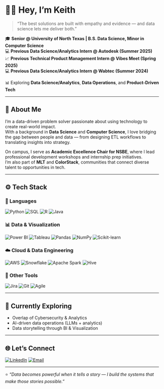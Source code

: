 # 👋🏾 Hey, I’m Keith

> “The best solutions are built with empathy and evidence — and data science lets me deliver both.”

🎓 **Senior @ University of North Texas | B.S. Data Science, Minor in Computer Science**  
💻 **Previous Data Science/Analytics Intern @ Autodesk (Summer 2025)**  
📈 **Previous Technical Product Management Intern @ Vibes Meet (Spring 2025)**  
💻 **Previous Data Science/Analytics Intern @ Wabtec (Summer 2024)**  

📊 Exploring **Data Science/Analytics**, **Data Operations**, and **Product-Driven Tech**

---

## 🧠 About Me  
I’m a data-driven problem solver passionate about using technology to create real-world impact.  
With a background in **Data Science** and **Computer Science**, I love bridging the gap between people and data — from designing ETL workflows to translating insights into strategy.  

On campus, I serve as **Academic Excellence Chair for NSBE**, where I lead professional development workshops and internship prep initiatives.  
I’m also part of **MLT** and **ColorStack**, communities that connect diverse talent to opportunities in tech.  

---

## ⚙️ Tech Stack  

### 🧩 Languages  
![Python](https://img.shields.io/badge/Python-3776AB?style=for-the-badge&logo=python&logoColor=white)
![SQL](https://img.shields.io/badge/SQL-316192?style=for-the-badge&logo=postgresql&logoColor=white)
![R](https://img.shields.io/badge/R-276DC3?style=for-the-badge&logo=r&logoColor=white)
![Java](https://img.shields.io/badge/Java-007396?style=for-the-badge&logo=openjdk&logoColor=white)

### 📊 Data & Visualization  
![Power BI](https://img.shields.io/badge/Power_BI-F2C811?style=for-the-badge&logo=powerbi&logoColor=black)
![Tableau](https://img.shields.io/badge/Tableau-E97627?style=for-the-badge&logo=tableau&logoColor=white)
![Pandas](https://img.shields.io/badge/Pandas-150458?style=for-the-badge&logo=pandas&logoColor=white)
![NumPy](https://img.shields.io/badge/NumPy-013243?style=for-the-badge&logo=numpy&logoColor=white)
![Scikit-learn](https://img.shields.io/badge/scikit--learn-F7931E?style=for-the-badge&logo=scikitlearn&logoColor=white)

### ☁️ Cloud & Data Engineering  
![AWS](https://img.shields.io/badge/AWS-232F3E?style=for-the-badge&logo=amazonaws&logoColor=white)
![Snowflake](https://img.shields.io/badge/Snowflake-29B5E8?style=for-the-badge&logo=snowflake&logoColor=white)
![Apache Spark](https://img.shields.io/badge/Apache_Spark-E25A1C?style=for-the-badge&logo=apachespark&logoColor=white)
![Hive](https://img.shields.io/badge/Apache_Hive-FDEE21?style=for-the-badge&logo=apachehive&logoColor=black)

### 🧠 Other Tools  
![Jira](https://img.shields.io/badge/Jira-0052CC?style=for-the-badge&logo=jira&logoColor=white)
![Git](https://img.shields.io/badge/Git-F05032?style=for-the-badge&logo=git&logoColor=white)
![Agile](https://img.shields.io/badge/Agile_Methodologies-2496ED?style=for-the-badge&logo=scrumalliance&logoColor=white)

---

## 🚀 Currently Exploring  
- Overlap of Cybersecurity & Analytics
- AI-driven data operations (LLMs + analytics)  
- Data storytelling through BI & Visualization  

---

## 🌐 Let’s Connect  

[![LinkedIn](https://img.shields.io/badge/LinkedIn-0A66C2?style=for-the-badge&logo=linkedin&logoColor=white)](https://www.linkedin.com/in/washkeith/)
[![Email](https://img.shields.io/badge/Email-keithhwash%40gmail.com-red?style=for-the-badge&logo=gmail&logoColor=white)](mailto:keithhwash@gmail.com)

---

⭐ *“Data becomes powerful when it tells a story — I build the systems that make those stories possible.”*


<!--
**WashKeith/WashKeith** is a ✨ _special_ ✨ repository because its `README.md` (this file) appears on your GitHub profile.

Here are some ideas to get you started:

- 🔭 I’m currently working on ...
- 🌱 I’m currently learning ...
- 👯 I’m looking to collaborate on ...
- 🤔 I’m looking for help with ...
- 💬 Ask me about ...
- 📫 How to reach me: ...
- 😄 Pronouns: ...
- ⚡ Fun fact: ...
-->
